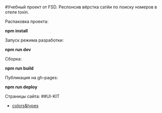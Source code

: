 #Учебный проект от FSD.
Респонсив вёрстка сатйи по поиску номеров в отеле toxin.

Распаковка проекта: 

**npm install**

Запуск режима разработки:

**npm run dev**

Сборка:

**npm run build**

Публикация на gh-pages:

**npm run deploy**

Страницы сайта:
##UI-KIT
* [colors&types](https://violetale.github.io/Toxin/colors-and-types.html)
